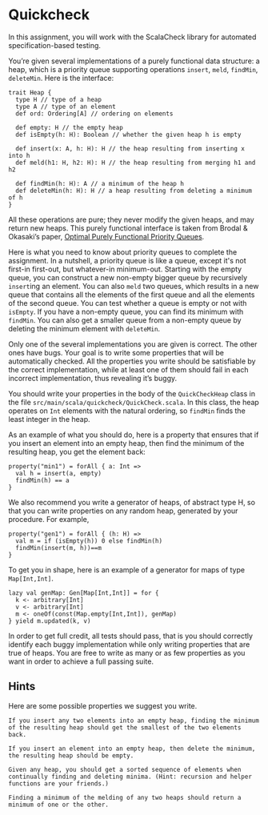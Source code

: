 # Quickcheck

In this assignment, you will work with the ScalaCheck library for automated specification-based testing.

You’re given several implementations of a purely functional data structure: a heap, which is a priority queue supporting operations `insert`, `meld`, `findMin`, `deleteMin`. Here is the interface:

```
trait Heap {
  type H // type of a heap
  type A // type of an element
  def ord: Ordering[A] // ordering on elements

  def empty: H // the empty heap
  def isEmpty(h: H): Boolean // whether the given heap h is empty

  def insert(x: A, h: H): H // the heap resulting from inserting x into h
  def meld(h1: H, h2: H): H // the heap resulting from merging h1 and h2

  def findMin(h: H): A // a minimum of the heap h
  def deleteMin(h: H): H // a heap resulting from deleting a minimum of h
}
```

All these operations are pure; they never modify the given heaps, and may return new heaps. This purely functional interface is taken from Brodal & Okasaki’s paper, [Optimal Purely Functional Priority Queues](http://www.brics.dk/RS/96/37/BRICS-RS-96-37.pdf).

Here is what you need to know about priority queues to complete the assignment. In a nutshell, a priority queue is like a queue, except it's not first-in first-out, but whatever-in minimum-out. Starting with the empty queue, you can construct a new non-empty bigger queue by recursively `insert`ing an element. You can also `meld` two queues, which results in a new queue that contains all the elements of the first queue and all the elements of the second queue. You can test whether a queue is empty or not with `isEmpty`. If you have a non-empty queue, you can find its minimum with `findMin`. You can also get a smaller queue from a non-empty queue by deleting the minimum element with `deleteMin`.

Only one of the several implementations you are given is correct. The other ones have bugs. Your goal is to write some properties that will be automatically checked. All the properties you write should be satisfiable by the correct implementation, while at least one of them should fail in each incorrect implementation, thus revealing it’s buggy.

You should write your properties in the body of the `QuickCheckHeap` class in the file `src/main/scala/quickcheck/QuickCheck.scala`. In this class, the heap operates on `Int` elements with the natural ordering, so `findMin` finds the least integer in the heap.

As an example of what you should do, here is a property that ensures that if you insert an element into an empty heap, then find the minimum of the resulting heap, you get the element back:

```
property("min1") = forAll { a: Int =>
  val h = insert(a, empty)
  findMin(h) == a
}
```

We also recommend you write a generator of heaps, of abstract type H, so that you can write properties on any random heap, generated by your procedure. For example,

```
property("gen1") = forAll { (h: H) =>
  val m = if (isEmpty(h)) 0 else findMin(h)
  findMin(insert(m, h))==m
}
```

To get you in shape, here is an example of a generator for maps of type `Map[Int,Int]`.

```
lazy val genMap: Gen[Map[Int,Int]] = for {
  k <- arbitrary[Int]
  v <- arbitrary[Int]
  m <- oneOf(const(Map.empty[Int,Int]), genMap)
} yield m.updated(k, v)
```

In order to get full credit, all tests should pass, that is you should correctly identify each buggy implementation while only writing properties that are true of heaps. You are free to write as many or as few properties as you want in order to achieve a full passing suite.

## Hints

Here are some possible properties we suggest you write.

    If you insert any two elements into an empty heap, finding the minimum of the resulting heap should get the smallest of the two elements back.

    If you insert an element into an empty heap, then delete the minimum, the resulting heap should be empty.

    Given any heap, you should get a sorted sequence of elements when continually finding and deleting minima. (Hint: recursion and helper functions are your friends.)

    Finding a minimum of the melding of any two heaps should return a minimum of one or the other.

